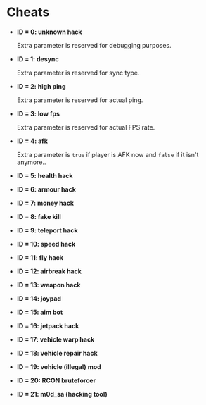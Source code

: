 # Cheats

*	__ID = 0:	unknown hack__

	Extra parameter is reserved for debugging purposes.

*	__ID = 1:	desync__
	
	Extra parameter is reserved for sync type.
	
*	__ID = 2:	high ping__

	Extra parameter is reserved for actual ping.

*	__ID = 3:	low fps__

	Extra parameter is reserved for actual FPS rate.
	
*	__ID = 4:	afk__

	Extra parameter is `true` if player is AFK now and `false` if it isn't anymore..
	
*	__ID = 5:	health hack__
*	__ID = 6:	armour hack__
*	__ID = 7:	money hack__
*	__ID = 8:	fake kill__
*	__ID = 9:	teleport hack__
*	__ID = 10:	speed hack__
*	__ID = 11:	fly hack__
*	__ID = 12:	airbreak hack__
*	__ID = 13:	weapon hack__
*	__ID = 14:	joypad__
*	__ID = 15:	aim bot__
*	__ID = 16:	jetpack hack__
*	__ID = 17:	vehicle warp hack__
*	__ID = 18:	vehicle repair hack__
*	__ID = 19:	vehicle (illegal) mod__
*	__ID = 20:	RCON bruteforcer__
*	__ID = 21:	m0d_sa (hacking tool)__